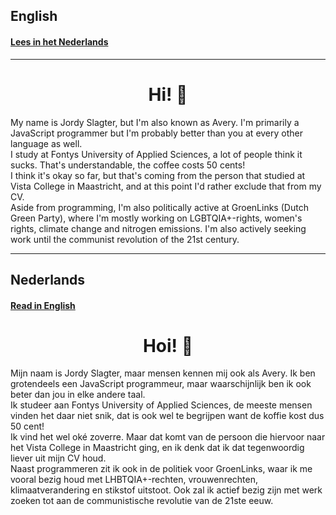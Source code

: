 ## English

#### [Lees in het Nederlands](Nederlands)

---

<h1 align="center">Hi! 👋</h1>

My name is Jordy Slagter, but I'm also known as Avery.
I'm primarily a JavaScript programmer but I'm probably better than you at every
other language as well.
<br />
I study at Fontys University of Applied Sciences, a lot of people think it
sucks. That's understandable, the coffee costs 50 cents!
<br />
I think it's okay so far, but that's coming from the person that studied at
Vista College in Maastricht, and at this point I'd rather exclude that from
my CV.
<br />
Aside from programming, I'm also politically active at GroenLinks (Dutch Green
Party), where I'm mostly working on LGBTQIA+-rights, women's rights, climate
change and nitrogen emissions. I'm also actively seeking work until the
communist revolution of the 21st century.

---

## Nederlands

#### [Read in English](English)

<h1 align="center">Hoi! 👋</h1>

Mijn naam is Jordy Slagter, maar mensen kennen mij ook als Avery.
Ik ben grotendeels een JavaScript programmeur, maar waarschijnlijk ben ik ook
beter dan jou in elke andere taal.
<br />
Ik studeer aan Fontys University of Applied Sciences, de meeste mensen vinden
het daar niet snik, dat is ook wel te begrijpen want de koffie kost dus
50 cent!
<br />
Ik vind het wel oké zoverre. Maar dat komt van de persoon die hiervoor naar het
Vista College in Maastricht ging, en ik denk dat ik dat tegenwoordig liever uit
mijn CV houd.
<br />
Naast programmeren zit ik ook in de politiek voor GroenLinks, waar ik me vooral
bezig houd met LHBTQIA+-rechten, vrouwenrechten, klimaatverandering en stikstof
uitstoot. Ook zal ik actief bezig zijn met werk zoeken tot aan de communistische
revolutie van de 21ste eeuw.
